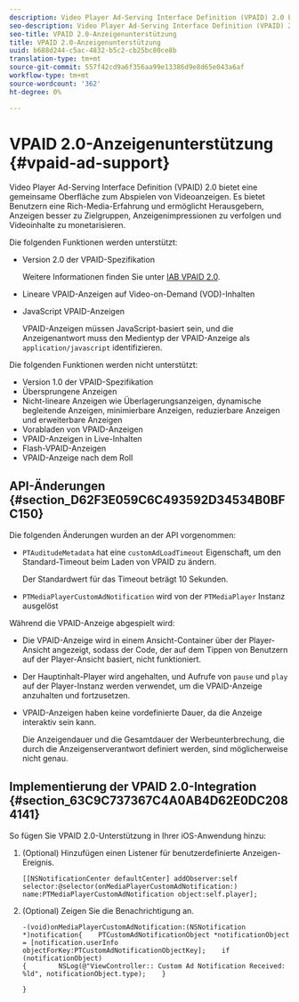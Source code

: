 ```yaml
---
description: Video Player Ad-Serving Interface Definition (VPAID) 2.0 bietet eine gemeinsame Oberfläche zum Abspielen von Videoanzeigen. Es bietet Benutzern eine Rich-Media-Erfahrung und ermöglicht Herausgebern, Anzeigen besser zu Zielgruppen, Anzeigenimpressionen zu verfolgen und Videoinhalte zu monetarisieren.
seo-description: Video Player Ad-Serving Interface Definition (VPAID) 2.0 bietet eine gemeinsame Oberfläche zum Abspielen von Videoanzeigen. Es bietet Benutzern eine Rich-Media-Erfahrung und ermöglicht Herausgebern, Anzeigen besser zu Zielgruppen, Anzeigenimpressionen zu verfolgen und Videoinhalte zu monetarisieren.
seo-title: VPAID 2.0-Anzeigenunterstützung
title: VPAID 2.0-Anzeigenunterstützung
uuid: b688d244-c5ac-4832-b5c2-cb25bc80ce8b
translation-type: tm+mt
source-git-commit: 557f42cd9a6f356aa99e13386d9e8d65e043a6af
workflow-type: tm+mt
source-wordcount: '362'
ht-degree: 0%

---
```



# VPAID 2.0-Anzeigenunterstützung {#vpaid-ad-support}

Video Player Ad-Serving Interface Definition (VPAID) 2.0 bietet eine gemeinsame Oberfläche zum Abspielen von Videoanzeigen. Es bietet Benutzern eine Rich-Media-Erfahrung und ermöglicht Herausgebern, Anzeigen besser zu Zielgruppen, Anzeigenimpressionen zu verfolgen und Videoinhalte zu monetarisieren.

Die folgenden Funktionen werden unterstützt:

* Version 2.0 der VPAID-Spezifikation

   Weitere Informationen finden Sie unter [IAB VPAID 2.0](https://www.iab.com/wp-content/uploads/2015/06/VPAID_2_0_Final_04-10-2012.pdf).
* Lineare VPAID-Anzeigen auf Video-on-Demand (VOD)-Inhalten
* JavaScript VPAID-Anzeigen

   VPAID-Anzeigen müssen JavaScript-basiert sein, und die Anzeigenantwort muss den Medientyp der VPAID-Anzeige als `application/javascript` identifizieren.

Die folgenden Funktionen werden nicht unterstützt:

* Version 1.0 der VPAID-Spezifikation
* Übersprungene Anzeigen
* Nicht-lineare Anzeigen wie Überlagerungsanzeigen, dynamische begleitende Anzeigen, minimierbare Anzeigen, reduzierbare Anzeigen und erweiterbare Anzeigen
* Vorabladen von VPAID-Anzeigen
* VPAID-Anzeigen in Live-Inhalten
* Flash-VPAID-Anzeigen
* VPAID-Anzeige nach dem Roll

## API-Änderungen {#section_D62F3E059C6C493592D34534B0BFC150}

Die folgenden Änderungen wurden an der API vorgenommen:

* `PTAuditudeMetadata` hat eine  `customAdLoadTimeout` Eigenschaft, um den Standard-Timeout beim Laden von VPAID zu ändern.

   Der Standardwert für das Timeout beträgt 10 Sekunden.

* `PTMediaPlayerCustomAdNotification` wird von der  `PTMediaPlayer` Instanz ausgelöst

<!--<a id="section_495700E1C5404A7B85307A4137C740C5"></a>-->

Während die VPAID-Anzeige abgespielt wird:

* Die VPAID-Anzeige wird in einem Ansicht-Container über der Player-Ansicht angezeigt, sodass der Code, der auf dem Tippen von Benutzern auf der Player-Ansicht basiert, nicht funktioniert.
* Der Hauptinhalt-Player wird angehalten, und Aufrufe von `pause` und `play` auf der Player-Instanz werden verwendet, um die VPAID-Anzeige anzuhalten und fortzusetzen.

* VPAID-Anzeigen haben keine vordefinierte Dauer, da die Anzeige interaktiv sein kann.

   Die Anzeigendauer und die Gesamtdauer der Werbeunterbrechung, die durch die Anzeigenserverantwort definiert werden, sind möglicherweise nicht genau.

## Implementierung der VPAID 2.0-Integration {#section_63C9C737367C4A0AB4D62E0DC2084141}

So fügen Sie VPAID 2.0-Unterstützung in Ihrer iOS-Anwendung hinzu:

1. (Optional) Hinzufügen einen Listener für benutzerdefinierte Anzeigen-Ereignis.

   ```
   [[NSNotificationCenter defaultCenter] addObserver:self selector:@selector(onMediaPlayerCustomAdNotification:) name:PTMediaPlayerCustomAdNotification object:self.player];
   ```

1. (Optional) Zeigen Sie die Benachrichtigung an.

   ```
   -(void)onMediaPlayerCustomAdNotification:(NSNotification *)notification{    PTCustomAdNotificationObject *notificationObject = [notification.userInfo objectForKey:PTCustomAdNotificationObjectKey];    if (notificationObject)    
   {        NSLog(@"ViewController:: Custom Ad Notification Received: %ld", notificationObject.type);    } 
   
   }
   ```
